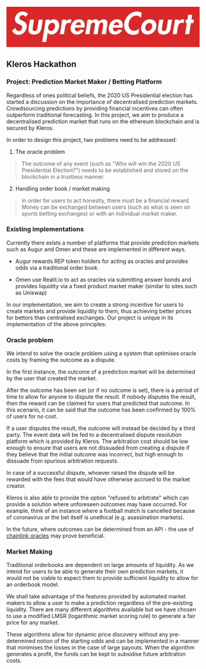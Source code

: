 
![supremecourt](/img/supremecourt.png)
## Kleros Hackathon


### Project: Prediction Market Maker / Betting Platform

Regardless of ones political beliefs, the 2020 US Presidential election has started a discussion on the importance of decentralised prediction markets. Crowdsourcing predictions by providing financial incentives can often outperform traditional forecasting. In this project, we aim to produce a decentralised prediction market that runs on the ethereum blockchain and is secured by Kleros.

In order to design this project, two problems need to be addressed:

1. The oracle problem
> The outcome of any event (such as "Who will win the 2020 US Presidential Election?") needs to be established and stored on the blockchain in a trustless manner.

2. Handling order book / market making
> In order for users to act honestly, there must be a financial reward. Money can be exchanged between users (such as what is seen on sports betting exchanges) or with an individual market maker. 

### Existing implementations

Currently there exists a number of platforms that provide prediction markets such as Augur and Omen and these are implemented in different ways.

- Augur rewards REP token holders for acting as oracles and provides odds via a traditional order book.

- Omen use Realit.io to act as oracles via submitting answer bonds and provides liquidity via a fixed product market maker (similar to sites such as Uniswap)

In our implementation, we aim to create a strong incentive for users to create markets and provide liquidity to them, thus achieving better prices for bettors than centralised exchanges. Our project is unique in its implementation of the above principles:

### Oracle problem

We intend to solve the oracle problem using a system that optimises oracle costs by framing the outcome as a dispute.

In the first instance, the outcome of a prediction market will be determined by the user that created the market. 

After the outcome has been set (or if no outcome is set), there is a period of time to allow for anyone to dispute the result. If nobody disputes the result, then the reward can be claimed for users that predicted that outcome. In this scenario, it can be said that the outcome has been confirmed by 100% of users for no cost.

If a user disputes the result, the outcome will instead be decided by a third party. The event data will be fed to a decentralised dispute resolution platform which is provided by Kleros. The arbitration cost should be low enough to ensure that users are not dissuaded from creating a dispute if they believe that the initial outcome was incorrect, but high enough to dissuade from spurious arbitration requests.

In case of a successful dispute, whoever raised the dispute will be rewarded with the fees that would have otherwise accrued to the market creator. 

Kleros is also able to provide the option "refused to arbitrate" which can provide a solution where unforeseen outcomes may have occurred. For example, think of an instance where a football match is cancelled because of coronavirus or the bet itself is unethical (e.g. asassination markets).

In the future, where outcomes can be determined from an API - the use of [chainlink oracles](https://chain.link) may prove beneficial. 

### Market Making

Traditional orderbooks are dependent on large amounts of liquidity. As we intend for users to be able to generate their own prediction markets, it would not be viable to expect them to provide sufficient liquidity to allow for an orderbook model.

We shall take advantage of the features provided by automated market makers to allow a user to make a prediction regardless of the pre-existing liquidity. There are many different algorithms available but we have chosen to use a modified LMSR (logarithmic market scoring rule) to generate a fair price for any market.

These algorithms allow for dynamic price discovery without any pre-determined notion of the starting odds and can be implemented in a manner that minimises the losses in the case of large payouts. When the algorithm generates a profit, the funds can be kept to subsidise future arbitration costs.
